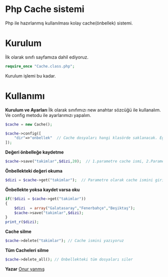 Php Cache sistemi
================

Php ile hazırlanmış kullanılması kolay cache(önbellek) sistemi.

Kurulum
=======
İlk olarak sınıfı sayfamıza dahil ediyoruz.

``` php
require_once "Cache.class.php";

```

Kurulum işlemi bu kadar.


Kullanımı
=========

**Kurulum ve Ayarları**
İlk olarak sınıfımızı new anahtar sözcüğü ile kullanalım. Ve config metodu ile ayarlarımızı yapalım.

``` php
$cache = new Cache();

$cache->config([
    "dir"=>"onbellek"  // Cache dosyaları hangi klasörde saklanacak. Eğer klasör yoksa kendisi otomatik oluşturur.
]);

```

**Değeri önbelleğe kaydetme**
``` php
$cache->save("takimlar",$dizi,20);  // 1.parametre cache ismi, 2.Parametre hangi değerin önbelleğe alınacağı, 3.Parametre ne kadar süre saklanacağı eğer 3.parametre girilmezse sınırsız yani cache silinene kadar çalışır
```
**Önbellekteki değeri okuma**
``` php
$dizi = $cache->get("takimlar");  // Parametre olarak cache ismini giriyoruz. Eğer değer önbelleğe alınmamışsa false değeri döndürür alınmışsa değeri döndürür
```
**Önbellekte yoksa kaydet varsa oku**
``` php
if(!$dizi = $cache->get("takimlar"))
{
    $dizi  = array("Galatasaray","Fenerbahçe","Beşiktaş");
    $cache->save("takimlar",$dizi);
}
print_r($dizi);
```

**Cache silme**
``` php
$cache->delete("takimlar"); // Cache ismini yazıyoruz
```

**Tüm Cacheleri silme**
``` php
$cache->delete_all(); // Önbellekteki tüm dosyaları siler
```

**Yazar**
[Onur yanmış](http://www.webderslerim.com/)
